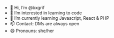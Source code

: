 - 👋 Hi, I’m @bxgrif
- 👀 I’m interested in learning to code
- 🌱 I’m currently learning Javascript, React & PHP
- 📫 Contact: DMs are always open
- 😄 Pronouns: she/her

<!---
bxgrif/bxgrif is a ✨ special ✨ repository because its `README.md` (this file) appears on your GitHub profile.
You can click the Preview link to take a look at your changes.
--->

